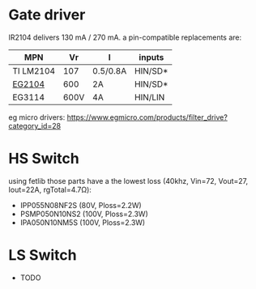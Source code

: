 # Gate driver

IR2104 delivers 130 mA / 270 mA.
a pin-compatible replacements are:

| MPN                                                        | Vr   | I        | inputs  |
|------------------------------------------------------------|------|----------|---------|
| TI LM2104                                                  | 107  | 0.5/0.8A | HIN/SD* |
| [EG2104](https://www.lcsc.com/product-detail/C186697.html) | 600  | 2A       | HIN/SD* |
| EG3114                                                     | 600V | 4A       | HIN/LIN |


eg micro drivers: https://www.egmicro.com/products/filter_drive?category_id=28

# HS Switch
using fetlib those parts have a the lowest loss (40khz, Vin=72, Vout=27, Iout=22A, rgTotal=4.7Ω):
- IPP055N08NF2S (80V, Ploss=2.2W)
- PSMP050N10NS2 (100V, Ploss=2.3W)
- IPA050N10NM5S (100V, Ploss=2.3W)

# LS Switch
- TODO